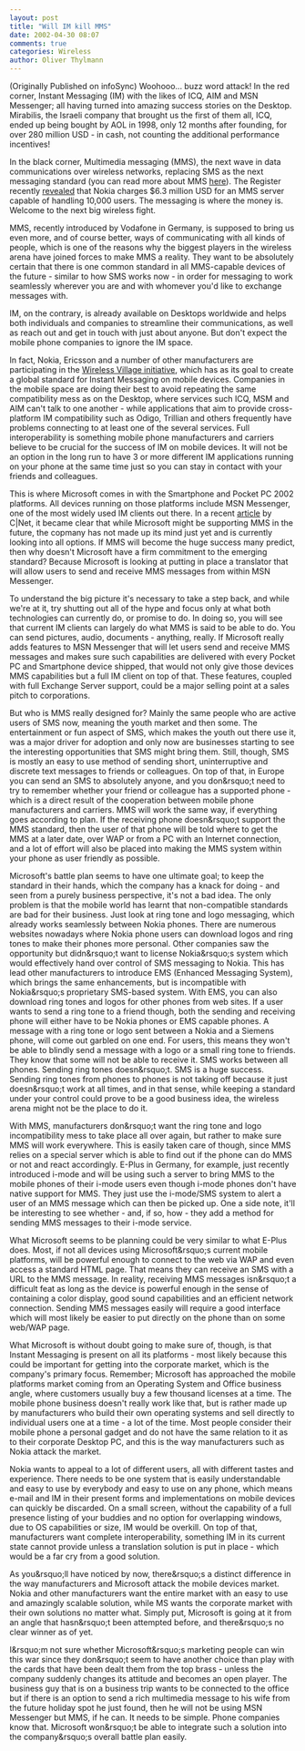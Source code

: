 ```yaml
---
layout: post
title: "Will IM kill MMS"
date: 2002-04-30 08:07
comments: true
categories: Wireless
author: Oliver Thylmann
---
```



(Originally Published on infoSync) Woohooo... buzz word attack! In the red corner, Instant Messaging (IM) with the likes of ICQ, AIM and MSN Messenger; all having turned into amazing success stories on the Desktop. Mirabilis, the Israeli company that brought us the first of them all, ICQ, ended up being bought by AOL in 1998, only 12 months after founding, for over 280 million USD - in cash, not counting the additional performance incentives!





In the black corner, Multimedia messaging (MMS), the next wave in data communications over wireless networks, replacing SMS as the next messaging standard (you can read more about MMS [here](http://www.infosync.no/show.php?id=1301)). The Register recently [revealed](http://www.theregister.co.uk/content/4/24190.html) that Nokia charges $6.3 million USD for an MMS server capable of handling 10,000 users. The messaging is where the money is. Welcome to the next big wireless fight.

MMS, recently introduced by Vodafone in Germany, is supposed to bring us even more, and of course better, ways of communicating with all kinds of people, which is one of the reasons why the biggest players in the wireless arena have joined forces to make MMS a reality. They want to be absolutely certain that there is one common standard in all MMS-capable devices of the future - similar to how SMS works now - in order for messaging to work seamlessly wherever you are and with whomever you'd like to exchange messages with.

IM, on the contrary, is already available on Desktops worldwide and helps both individuals and companies to streamline their communications, as well as reach out and get in touch with just about anyone. But don't expect the mobile phone companies to ignore the IM space.

In fact, Nokia, Ericsson and a number of other manufacturers are participating in the [Wireless Village initiative](http://www.infosync.no/show.php?id=1446), which has as its goal to create a global standard for Instant Messaging on mobile devices. Companies in the mobile space are doing their best to avoid repeating the same compatibility mess as on the Desktop, where services such ICQ, MSM and AIM can't talk to one another - while applications that aim to provide cross-platform IM compatibility such as Odigo, Trillian and others frequently have problems connecting to at least one of the several services. Full interoperability is something mobile phone manufacturers and carriers believe to be crucial for the success of IM on mobile devices. It will not be an option in the long run to have 3 or more different IM applications running on your phone at the same time just so you can stay in contact with your friends and colleagues.

This is where Microsoft comes in with the Smartphone and Pocket PC 2002 platforms. All devices running on those platforms include MSN Messenger, one of the most widely used IM clients out there. In a recent [article](http://news.com.com/2100-1033-843497.html) by C|Net, it became clear that while Microsoft might be supporting MMS in the future, the copmany has not made up its mind just yet and is currently looking into all options. If MMS will become the huge success many predict, then why doesn't Microsoft have a firm commitment to the emerging standard? Because Microsoft is looking at putting in place a translator that will allow users to send and receive MMS messages from within MSN Messenger.

To understand the big picture it's necessary to take a step back, and while we're at it, try shutting out all of the hype and focus only at what both technologies can currently do, or promise to do. In doing so, you will see that current IM clients can largely do what MMS is said to be able to do. You can send pictures, audio, documents - anything, really. If Microsoft really adds features to MSN Messenger that will let users send and receive MMS messages and makes sure such capabilities are delivered with every Pocket PC and Smartphone device shipped, that would not only give those devices MMS capabilities but a full IM client on top of that. These features, coupled with full Exchange Server support, could be a major selling point at a sales pitch to corporations.

But who is MMS really designed for? Mainly the same people who are active users of SMS now, meaning the youth market and then some. The entertainment or fun aspect of SMS, which makes the youth out there use it, was a major driver for adoption and only now are businesses starting to see the interesting opportunities that SMS might bring them. Still, though, SMS is mostly an easy to use method of sending short, uninterruptive and discrete text messages to friends or colleagues. On top of that, in Europe you can send an SMS to absolutely anyone, and you don&amp;rsquo;t need to try to remember whether your friend or colleague has a supported phone - which is a direct result of the cooperation between mobile phone manufacturers and carriers. MMS will work the same way, if everything goes according to plan. If the receiving phone doesn&amp;rsquo;t support the MMS standard, then the user of that phone will be told where to get the MMS at a later date, over WAP or from a PC with an Internet connection, and a lot of effort will also be placed into making the MMS system within your phone as user friendly as possible.

Microsoft's battle plan seems to have one ultimate goal; to keep the standard in their hands, which the company has a knack for doing - and seen from a purely business perspective, it's not a bad idea. The only problem is that the mobile world has learnt that non-compatible standards are bad for their business. Just look at ring tone and logo messaging, which already works seamlessly between Nokia phones. There are numerous websites nowadays where Nokia phone users can download logos and ring tones to make their phones more personal. Other companies saw the opportunity but didn&amp;rsquo;t want to license Nokia&amp;rsquo;s system which would effectively hand over control of SMS messaging to Nokia. This has lead other manufacturers to introduce EMS (Enhanced Messaging System), which brings the same enhancements, but is incompatible with Nokia&amp;rsquo;s proprietary SMS-based system. With EMS, you can also download ring tones and logos for other phones from web sites. If a user wants to send a ring tone to a friend though, both the sending and receiving phone will either have to be Nokia phones or EMS capable phones. A message with a ring tone or logo sent between a Nokia and a Siemens phone, will come out garbled on one end. For users, this means they won't be able to blindly send a message with a logo or a small ring tone to friends. They know that some will not be able to receive it. SMS works between all phones. Sending ring tones doesn&amp;rsquo;t. SMS is a huge success. Sending ring tones from phones to phones is not taking off because it just doesn&amp;rsquo;t work at all times, and in that sense, while keeping a standard under your control could prove to be a good business idea, the wireless arena might not be the place to do it.

With MMS, manufacturers don&amp;rsquo;t want the ring tone and logo incompatibility mess to take place all over again, but rather to make sure MMS will work everywhere. This is easily taken care of though, since MMS relies on a special server which is able to find out if the phone can do MMS or not and react accordingly. E-Plus in Germany, for example, just recently introduced i-mode and will be using such a server to bring MMS to the mobile phones of their i-mode users even though i-mode phones don't have native support for MMS. They just use the i-mode/SMS system to alert a user of an MMS message which can then be picked up. One a side note, it'll be interesting to see whether - and, if so, how - they add a method for sending MMS messages to their i-mode service.

What Microsoft seems to be planning could be very similar to what E-Plus does. Most, if not all devices using Microsoft&amp;rsquo;s current mobile platforms, will be powerful enough to connect to the web via WAP and even access a standard HTML page. That means they can receive an SMS with a URL to the MMS message. In reality, receiving MMS messages isn&amp;rsquo;t a difficult feat as long as the device is powerful enough in the sense of containing a color display, good sound capabilities and an efficient network connection. Sending MMS messages easily will require a good interface which will most likely be easier to put directly on the phone than on some web/WAP page.

What Microsoft is without doubt going to make sure of, though, is that Instant Messaging is present on all its platforms - most likely because this could be important for getting into the corporate market, which is the company's primary focus. Remember; Microsoft has approached the mobile platforms market coming from an Operating System and Office business angle, where customers usually buy a few thousand licenses at a time. The mobile phone business doesn't really work like that, but is rather made up by manufacturers who build their own operating systems and sell directly to individual users one at a time - a lot of the time. Most people consider their mobile phone a personal gadget and do not have the same relation to it as to their corporate Desktop PC, and this is the way manufacturers such as Nokia attack the market.

Nokia wants to appeal to a lot of different users, all with different tastes and experience. There needs to be one system that is easily understandable and easy to use by everybody and easy to use on any phone, which means e-mail and IM in their present forms and implementations on mobile devices can quickly be discarded. On a small screen, without the capability of a full presence listing of your buddies and no option for overlapping windows, due to OS capabilities or size, IM would be overkill. On top of that, manufacturers want complete interoperability, something IM in its current state cannot provide unless a translation solution is put in place - which would be a far cry from a good solution.

As you&amp;rsquo;ll have noticed by now, there&amp;rsquo;s a distinct difference in the way manufacturers and Microsoft attack the mobile devices market. Nokia and other manufacturers want the entire market with an easy to use and amazingly scalable solution, while MS wants the corporate market with their own solutions no matter what. Simply put, Microsoft is going at it from an angle that hasn&amp;rsquo;t been attempted before, and there&amp;rsquo;s no clear winner as of yet.

I&amp;rsquo;m not sure whether Microsoft&amp;rsquo;s marketing people can win this war since they don&amp;rsquo;t seem to have another choice than play with the cards that have been dealt them from the top brass - unless the company suddenly changes its attitude and becomes an open player. The business guy that is on a business trip wants to be connected to the office but if there is an option to send a rich multimedia message to his wife from the future holiday spot he just found, then he will not be using MSN Messenger but MMS, if he can. It needs to be simple. Phone companies know that. Microsoft won&amp;rsquo;t be able to integrate such a solution into the company&amp;rsquo;s overall battle plan easily.


